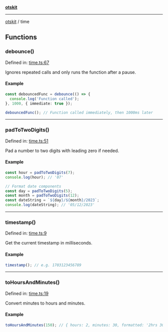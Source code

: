 [**otskit**](README.md)

***

[otskit](README.md) / time

## Functions

### debounce()

Defined in: [time.ts:67](https://github.com/floppyos/floppyos.com/blob/51c1deec67cf0359f780339b20284f48d889ab9b/shared/packages/otskit/src/time.ts#L67)

Ignores repeated calls and only runs the function after a pause.

#### Example

```ts
const debouncedFunc = debounce(() => {
  console.log('Function called');
}, 1000, { immediate: true });

debouncedFunc(); // Function called immediately, then 1000ms later
```

***

### padToTwoDigits()

Defined in: [time.ts:51](https://github.com/floppyos/floppyos.com/blob/51c1deec67cf0359f780339b20284f48d889ab9b/shared/packages/otskit/src/time.ts#L51)

Pad a number to two digits with leading zero if needed.

#### Example

```ts
const hour = padToTwoDigits(7);
console.log(hour); // '07'

// Format date components
const day = padToTwoDigits(5);
const month = padToTwoDigits(12);
const dateString = `${day}/${month}/2023`;
console.log(dateString); // '05/12/2023'
```

***

### timestamp()

Defined in: [time.ts:9](https://github.com/floppyos/floppyos.com/blob/51c1deec67cf0359f780339b20284f48d889ab9b/shared/packages/otskit/src/time.ts#L9)

Get the current timestamp in milliseconds.

#### Example

```ts
timestamp(); // e.g. 1703123456789
```

***

### toHoursAndMinutes()

Defined in: [time.ts:19](https://github.com/floppyos/floppyos.com/blob/51c1deec67cf0359f780339b20284f48d889ab9b/shared/packages/otskit/src/time.ts#L19)

Convert minutes to hours and minutes.

#### Example

```ts
toHoursAndMinutes(150); // { hours: 2, minutes: 30, formatted: '2hrs 30min' }
```
